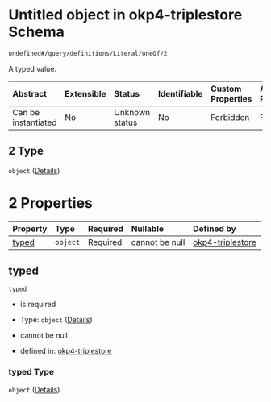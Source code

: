 # Untitled object in okp4-triplestore Schema

```txt
undefined#/query/definitions/Literal/oneOf/2
```

A typed value.

| Abstract            | Extensible | Status         | Identifiable | Custom Properties | Additional Properties | Access Restrictions | Defined In                                                                     |
| :------------------ | :--------- | :------------- | :----------- | :---------------- | :-------------------- | :------------------ | :----------------------------------------------------------------------------- |
| Can be instantiated | No         | Unknown status | No           | Forbidden         | Forbidden             | none                | [okp4-triplestore.json\*](schema/okp4-triplestore.json "open original schema") |

## 2 Type

`object` ([Details](okp4-triplestore-querymsg-definitions-literal-oneof-2.md))

# 2 Properties

| Property        | Type     | Required | Nullable       | Defined by                                                                                                                                                    |
| :-------------- | :------- | :------- | :------------- | :------------------------------------------------------------------------------------------------------------------------------------------------------------ |
| [typed](#typed) | `object` | Required | cannot be null | [okp4-triplestore](okp4-triplestore-querymsg-definitions-literal-oneof-2-properties-typed.md "undefined#/query/definitions/Literal/oneOf/2/properties/typed") |

## typed



`typed`

*   is required

*   Type: `object` ([Details](okp4-triplestore-querymsg-definitions-literal-oneof-2-properties-typed.md))

*   cannot be null

*   defined in: [okp4-triplestore](okp4-triplestore-querymsg-definitions-literal-oneof-2-properties-typed.md "undefined#/query/definitions/Literal/oneOf/2/properties/typed")

### typed Type

`object` ([Details](okp4-triplestore-querymsg-definitions-literal-oneof-2-properties-typed.md))

